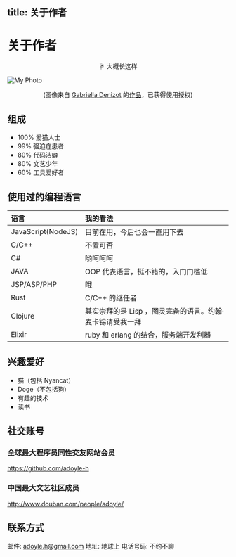 title: 关于作者
---

# 关于作者

<div style="text-align: center;">☟ 大概长这样</div>

![My Photo][Photo]

<div style="text-align: center;">(图像来自 <a href="http://gabrielladenizot.com/" target="_blank" rel="external">Gabriella Denizot</a> 的<a href="http://simpledesktops.com/browse/desktops/2010/aug/19/classy/" target="_blank" rel="external">作品</a>，已获得使用授权)</div>

## 组成

- 100% 爱猫人士
- 99% 强迫症患者
- 80% 代码洁癖
- 80% 文艺少年
- 60% 工具爱好者

## 使用过的编程语言

| 语言               | 我的看法                                                  |
| :--                | :--                                                       |
| JavaScript(NodeJS) | 目前在用，今后也会一直用下去                              |
| C/C++              | 不置可否                                                  |
| C#                 | 哟呵呵呵                                                  |
| JAVA               | OOP 代表语言，挺不错的，入门门槛低                        |
| JSP/ASP/PHP        | 哦                                                        |
| Rust               | C/C++ 的继任者                                            |
| Clojure            | 其实崇拜的是 Lisp ，图灵完备的语言。约翰·麦卡锡请受我一拜 |
| Elixir             | ruby 和 erlang 的结合，服务端开发利器                     |

## 兴趣爱好

- 猫（包括 Nyancat）
- Doge（不包括狗）
- 有趣的技术
- 读书

## 社交账号

### 全球最大程序员同性交友网站会员

https://github.com/adoyle-h

### 中国最大文艺社区成员

http://www.douban.com/people/adoyle/

## 联系方式
邮件: adoyle.h@gmail.com
地址: 地球上
电话号码: 不约不聊

[Photo]: //cdn.adoyle.top/head_160.png
[Gabriella Denizot]: http://gabrielladenizot.com/
[0]: http://simpledesktops.com/browse/desktops/2010/aug/19/classy/
